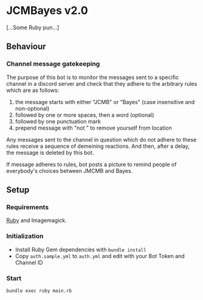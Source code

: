 # JCMBayes v2.0

[...Some Ruby pun...]

## Behaviour

### Channel message gatekeeping

The purpose of this bot is to monitor the messages sent to a specific channel
in a discord server and check that they adhere to the arbitrary rules which are
as follows:

1) the message starts with either "JCMB" or "Bayes" (case insensitive and non-optional)
2) followed by one or more spaces, then a word (optional)
3) followed by one punctuation mark
4) prepend message with "not " to remove yourself from location

Any messages sent to the channel in question which do not adhere to these rules
receive a sequence of demeining reactions.
And then, after a delay, the message is deleted by this bot.

If message adheres to rules, bot posts a picture to remind people of everybody's choices
between JMCMB and Bayes.

## Setup

### Requirements

[Ruby](www.ruby-lang.org)
and Imagemagick.

### Initialization

- Install Ruby Gem dependencies with `bundle install`
- Copy `auth.sample.yml` to `auth.yml` and edit with your Bot Token and Channel ID

### Start

``bundle exec ruby main.rb``
